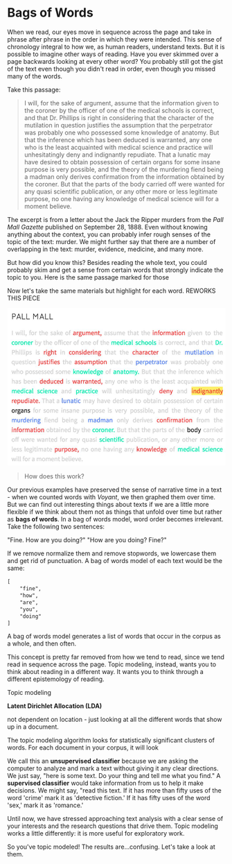 # Bags of Words

When we read, our eyes move in sequence across the page and take in phrase after phrase in the order in which they were intended. This sense of chronology integral to how we, as human readers, understand texts. But it is possible to imagine other ways of reading. Have you ever skimmed over a page backwards looking at every other word? You probably still got the gist of the text even though you didn't read in order, even though you missed many of the words.

Take this passage:

> I will, for the sake of argument, assume that the information given to the coroner by the officer of one of the medical schools is correct, and that Dr. Phillips is right in considering that the character of the mutilation in question justifies the assumption that the perpetrator was probably one who possessed some knowledge of anatomy. But that the inference which has been deduced is warranted, any one who is the least acquainted with medical science and practice will unhesitatingly deny and indignantly repudiate. That a lunatic may have desired to obtain possession of certain organs for some insane purpose is very possible, and the theory of the murdering fiend being a madman only derives confirmation from the information obtained by the coroner. But that the parts of the body carried off were wanted for any quasi scientific publication, or any other more or less legitimate purpose, no one having any knowledge of medical science will for a moment believe. 


The excerpt is from a letter about the Jack the Ripper murders from the *Pall Mall Gazette* published on September 28, 1888.
Even without knowing anything about the context, you can probably infer rough senses of the topic of the text: murder. We might further say that there are a number of overlapping in the text: murder, evidence, medicine, and many more. 

But how did you know this? Besides reading the whole text, you could probably skim and get a sense from certain words that strongly indicate the topic to you. Here is the same passage marked for those


Now let's take the same materials but highlight for each word. REWORKS  THIS PIECE

![topic modeling highlights](/assets/topic-modeling/topic-modeling-highlights.jpg)

> How does this work?

Our previous examples have preserved the sense of narrative time in a text - when we counted words with *Voyant*, we then graphed them over time. But we can find out interesting things about texts if we are a little more flexible if we think about them not as things that unfold over time but rather as **bags of words**. In a bag of words model, word order becomes irrelevant. Take the following two sentences:

"Fine. How are you doing?"
"How are you doing? Fine?"

If we remove normalize them and remove stopwords, we lowercase them and get rid of punctuation. A bag of words model of each text would be the same:

```
[
    "fine", 
    "how", 
    "are", 
    "you", 
    "doing"
]
```

A bag of words model generates a list of words that occur in the corpus as a whole, and then often.

This concept is pretty far removed from how we tend to read, since we tend read in sequence across the page. Topic modeling, instead, wants you to think about reading in a different way. It wants you to think through a different epistemology of reading. 

Topic modeling 

**Latent Dirichlet Allocation (LDA)**

not dependent on location - just looking at all the different words that show up in a document.

The topic modeling algorithm looks for statistically significant clusters of words. For each document in your corpus, it will look 

We call this an **unsupervised classifier** because we are asking the computer to analyze and mark a text without giving it any clear directions. We just say, "here is some text. Do your thing and tell me what you find." A **supervised classifier** would take information from us to help it make decisions. We might say, "read this text. If it has more than fifty uses of the word 'crime' mark it as 'detective fiction.' If it has fifty uses of the word 'sex,' mark it as 'romance.'

Until now, we have stressed approaching text analysis with a clear sense of your interests and the research questions that drive them. Topic modeling works a little differently: it is more useful for exploratory work.

So you've topic modeled! The results are…confusing. Let's take a look at them.